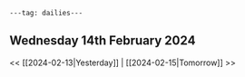 ```
---tag: dailies---
```

## Wednesday 14th February 2024


<< [[2024-02-13|Yesterday]] | [[2024-02-15|Tomorrow]] >>




